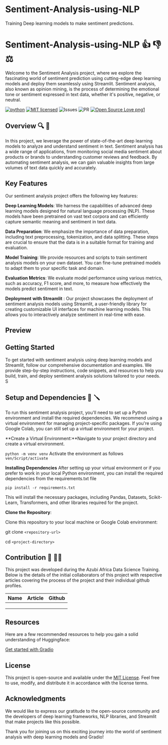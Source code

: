 
# Sentiment-Analysis-using-NLP
Training Deep learning models to make sentiment predictions.
# Sentiment-Analysis-using-NLP 👍 👎 ⚖️

Welcome to the Sentiment Analysis project, where we explore the fascinating world of sentiment prediction using cutting-edge deep learning models and deploy them seamlessly using Streamlit. Sentiment analysis, also known as opinion mining, is the process of determining the emotional tone or sentiment expressed in text data, whether it's positive, negative, or neutral.

[![python](https://img.shields.io/badge/Python-3776AB?style=for-the-badge&logo=python&logoColor=white)](https://img.shields.io/badge/Python-3776AB?style=for-the-badge&logo=python&logoColor=white)
[![MIT licensed](https://img.shields.io/badge/license-mit-blue?style=for-the-badge&logo=appveyor)](./LICENSE)
![Issues](https://img.shields.io/github/issues/PapiHack/wimlds-demo?style=for-the-badge&logo=appveyor)
![PR](https://img.shields.io/github/issues-pr/PapiHack/wimlds-demo?style=for-the-badge&logo=appveyor)
[![Open Source Love png1](https://badges.frapsoft.com/os/v1/open-source.png?v=103)](https://github.com/ellerbrock/open-source-badges/)

## Overview 🔍 🤖

In this project, we leverage the power of state-of-the-art deep learning models to analyze and understand sentiment in text. Sentiment analysis has a wide range of applications, from monitoring social media sentiment about products or brands to understanding customer reviews and feedback. By automating sentiment analysis, we can gain valuable insights from large volumes of text data quickly and accurately.

## Key Features

Our sentiment analysis project offers the following key features:

**Deep Learning Models**: We harness the capabilities of advanced deep learning models designed for natural language processing (NLP). These models have been pretrained on vast text corpora and can efficiently capture semantic meaning and sentiment in text data.

**Data Preparation**: We emphasize the importance of data preparation, including text preprocessing, tokenization, and data splitting. These steps are crucial to ensure that the data is in a suitable format for training and evaluation.

**Model Training**: We provide resources and scripts to train sentiment analysis models on your own dataset. You can fine-tune pretrained models to adapt them to your specific task and domain.

**Evaluation Metrics**: We evaluate model performance using various metrics, such as accuracy, F1 score, and more, to measure how effectively the models predict sentiment in text.

**Deployment** **with Streamlit** : Our project showcases the deployment of sentiment analysis models using Streamlit, a user-friendly library for creating customizable UI interfaces for machine learning models. This allows you to interactively analyze sentiment in real-time with ease.

## Preview

## Getting Started

To get started with sentiment analysis using deep learning models and Streamlit, follow our comprehensive documentation and examples. We provide step-by-step instructions, code snippets, and resources to help you build, train, and deploy sentiment analysis solutions tailored to your needs.
S
## Setup and Dependencies  🔧 🪛

To run this sentiment analysis project, you'll need to set up a Python environment and install the required dependencies. We recommend using a virtual environment for managing project-specific packages. If you're using Google Colab, you can still set up a virtual environment for your project.

**Create a Virtual Environment:**Navigate to your project directory and create a virtual environment.

`python -m venv venv`
Activate the environment as follows
`ven/Script/activate` 

**Installing Dependencies**
After setting up your virtual environment or if you prefer to work in your local Python environment, you can install the required dependencies from the requirements.txt file

`pip install -r requirements.txt`

This will install the necessary packages, including Pandas, Datasets, Scikit-Learn, Transformers, and other libraries required for the project.

**Clone the Repository**:

Clone this repository to your local machine or Google Colab environment:

git clone `<repository-url>`

cd `<project-directory>`

## Contribution 📖 🧑‍🎓

This project was developed during the Azubi Africa Data Science Training. Below is the details of the initial collaborators of this project with respective articles covering the process of the project and their individual github profiles.

| Name | Article | Github |
| ---- | ------- | ------ |
|      |         |        |
|      |         |        |
|      |         |        |

## Resources

Here are a few recommended resources to help you gain a solid understanding of Huggingface:

[Get started with Gradio](https://streamlit.app/getting_started/)

## License

This project is open-source and available under the  [MIT License](LICENSE). Feel free to use, modify, and distribute it in accordance with the license terms.

## Acknowledgments

We would like to express our gratitude to the open-source community and the developers of deep learning frameworks, NLP libraries, and Streamlit that make projects like this possible.

Thank you for joining us on this exciting journey into the world of sentiment analysis with deep learning models and Gradio!
